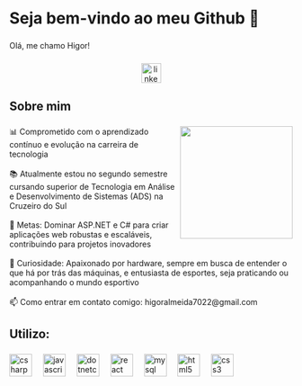 <h1 align="left">Seja bem-vindo ao meu Github 👋</h1>

###

<p align="left">Olá, me chamo Higor!</p>

###

<div align="center">
  <a href="https://www.linkedin.com/in/higoralmeida702/" target="_blank">
    <img src="https://img.shields.io/badge/LinkedIn-0A66C2?logo=linkedin&logoColor=white&style=for-the-badge" height="35" alt="linkedin logo"  />
  </a>
</div>

###

<h2 align="left">Sobre mim</h2>

###

<img align="right" height="200" src="https://i.imgflip.com/91koor.gif"  />

###

<p align="left">📊 Comprometido com o aprendizado contínuo e evolução na carreira de tecnologia<br><br>📚 Atualmente estou no segundo semestre cursando superior de Tecnologia em Análise e Desenvolvimento de Sistemas (ADS) na Cruzeiro do Sul<br><br>🎯 Metas: Dominar ASP.NET e C# para criar aplicações web robustas e escaláveis, contribuindo para projetos inovadores  <br><br>🎲 Curiosidade: Apaixonado por hardware, sempre em busca de entender o que há por trás das máquinas, e entusiasta de esportes, seja praticando ou acompanhando o mundo esportivo<br><br>📫 Como entrar em contato comigo:  higoralmeida7022@gmail.com</p>

###

<h2 align="left">Utilizo:</h2>

###

<div align="left">
  <img src="https://cdn.jsdelivr.net/gh/devicons/devicon/icons/csharp/csharp-original.svg" height="40" alt="csharp logo"  />
  <img width="12" />
  <img src="https://cdn.jsdelivr.net/gh/devicons/devicon/icons/javascript/javascript-original.svg" height="40" alt="javascript logo"  />
  <img width="12" />
  <img src="https://cdn.jsdelivr.net/gh/devicons/devicon/icons/dotnetcore/dotnetcore-original.svg" height="40" alt="dotnetcore logo"  />
  <img width="12" />
  <img src="https://cdn.jsdelivr.net/gh/devicons/devicon/icons/react/react-original.svg" height="40" alt="react logo"  />
  <img width="12" />
  <img src="https://cdn.jsdelivr.net/gh/devicons/devicon/icons/mysql/mysql-original.svg" height="40" alt="mysql logo"  />
  <img width="12" />
  <img src="https://cdn.jsdelivr.net/gh/devicons/devicon/icons/html5/html5-original.svg" height="40" alt="html5 logo"  />
  <img width="12" />
  <img src="https://cdn.jsdelivr.net/gh/devicons/devicon/icons/css3/css3-original.svg" height="40" alt="css3 logo"  />
</div>

###

<p align="left"></p>

###
